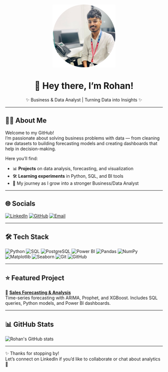 <p align="center">
  <img src="rohan-photo-circle.png" alt="Rohan Thube" width="200" />
</p>

<h1 align="center">👋 Hey there, I’m Rohan!</h1>
<p align="center">✨ Business & Data Analyst | Turning Data into Insights ✨</p>

---

## 👨‍💻 About Me
Welcome to my GitHub!  
I’m passionate about solving business problems with data — from cleaning raw datasets to building forecasting models and creating dashboards that help in decision-making.  

Here you’ll find:
- 📊 **Projects** on data analysis, forecasting, and visualization  
- 🛠️ **Learning experiments** in Python, SQL, and BI tools  
- 🚀 My journey as I grow into a stronger Business/Data Analyst  

---

## 🌐 Socials
[![LinkedIn](https://img.shields.io/badge/LinkedIn-0077B5?logo=linkedin&logoColor=white)](https://www.linkedin.com/in/rohan-thube-423403239/) [![GitHub](https://img.shields.io/badge/GitHub-181717?logo=github&logoColor=white)](https://github.com/Rohan-Thube0253) [![Email](https://img.shields.io/badge/Email-D14836?logo=gmail&logoColor=white)](mailto:thuberaj@gmail.com)

---

## 🛠️ Tech Stack
![Python](https://img.shields.io/badge/Python-3776AB?logo=python&logoColor=white)  ![SQL](https://img.shields.io/badge/SQL-025E8C?logo=database&logoColor=white)  ![PostgreSQL](https://img.shields.io/badge/PostgreSQL-336791?logo=postgresql&logoColor=white)  ![Power BI](https://img.shields.io/badge/PowerBI-F2C811?logo=powerbi&logoColor=black)  ![Pandas](https://img.shields.io/badge/Pandas-150458?logo=pandas&logoColor=white)  ![NumPy](https://img.shields.io/badge/NumPy-013243?logo=numpy&logoColor=white)  ![Matplotlib](https://img.shields.io/badge/Matplotlib-11557C?logo=plotly&logoColor=white)  ![Seaborn](https://img.shields.io/badge/Seaborn-76B900?logo=python&logoColor=white)  ![Git](https://img.shields.io/badge/Git-F05032?logo=git&logoColor=white)  ![GitHub](https://img.shields.io/badge/GitHub-181717?logo=github&logoColor=white)  

---

## ⭐ Featured Project
📂 [**Sales Forecasting & Analysis**](https://github.com/Rohan-Thube0253/sales-analysis-and-forecasting)  
Time-series forecasting with ARIMA, Prophet, and XGBoost. Includes SQL queries, Python models, and Power BI dashboards.  

---

## 📊 GitHub Stats
![Rohan's GitHub stats](https://github-readme-stats.vercel.app/api?username=Rohan-Thube0253&show_icons=true&theme=radical)

---

✨ Thanks for stopping by!  
Let’s connect on LinkedIn if you’d like to collaborate or chat about analytics 🚀  
